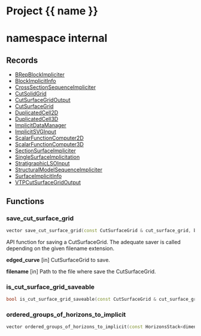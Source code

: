 <script setup>
import {useRoute} from 'vitepress'
const {path} = useRoute()
const tokens = path.split('/')
const words = tokens[2].split('-');
for (let i = 0; i < words.length; i++) {
    words[i] = words[i].charAt(0).toUpperCase() + words[i].slice(1);
    words[i] = words[i].replace('geode', 'Geode')
}
const name = words.join('-');
</script>
# Project {{ name }}

# namespace internal



## Records

* [BRepBlockImpliciter](BRepBlockImpliciter.md)
* [BlockImplicitInfo](BlockImplicitInfo.md)
* [CrossSectionSequenceImpliciter](CrossSectionSequenceImpliciter.md)
* [CutSolidGrid](CutSolidGrid.md)
* [CutSurfaceGridOutput](CutSurfaceGridOutput.md)
* [CutSurfaceGrid](CutSurfaceGrid.md)
* [DuplicatedCell2D](DuplicatedCell2D.md)
* [DuplicatedCell3D](DuplicatedCell3D.md)
* [ImplicitDataManager](ImplicitDataManager.md)
* [ImplicitSVGInput](ImplicitSVGInput.md)
* [ScalarFunctionComputer2D](ScalarFunctionComputer2D.md)
* [ScalarFunctionComputer3D](ScalarFunctionComputer3D.md)
* [SectionSurfaceImpliciter](SectionSurfaceImpliciter.md)
* [SingleSurfaceImplicitation](SingleSurfaceImplicitation.md)
* [StratigraphicLSOInput](StratigraphicLSOInput.md)
* [StructuralModelSequenceImpliciter](StructuralModelSequenceImpliciter.md)
* [SurfaceImplicitInfo](SurfaceImplicitInfo.md)
* [VTPCutSurfaceGridOutput](VTPCutSurfaceGridOutput.md)


## Functions

### save_cut_surface_grid

```cpp
vector save_cut_surface_grid(const CutSurfaceGrid & cut_surface_grid, basic_string_view filename)
```


 API function for saving a CutSurfaceGrid. The adequate saver is called depending on the given filename         extension.

**edged_curve** [in] CutSurfaceGrid to save.

**filename** [in] Path to the file where save the CutSurfaceGrid.

### is_cut_surface_grid_saveable

```cpp
bool is_cut_surface_grid_saveable(const CutSurfaceGrid & cut_surface_grid, basic_string_view filename)
```


### ordered_groups_of_horizons_to_implicit

```cpp
vector ordered_groups_of_horizons_to_implicit(const HorizonsStack<dimension> & horizons_stack)
```




